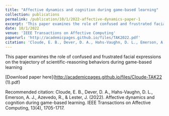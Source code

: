 ```yaml
---
title: "Affective dynamics and cognition during game-based learning"
collection: publications
permalink: /publication/10/1/2022-affective-dynamics-paper-1
excerpt: 'This paper examines the role of confused and frustrated facial expressions on the trajectory of scientific-reasoning behaviors during game-based learning'
date: 10/1/2022
venue: 'IEEE Transactions on Affective Computing'
paperurl: 'http://academicpages.github.io/files/TAK2022.pdf'
citation: 'Cloude, E. B., Dever, D. A., Hahs-Vaughn, D. L., Emerson, A. J., Azevedo, R., &amp; Lester, J. (2022). Affective dynamics and cognition during game-based learning. IEEE Transactions on Affective Computing, 13(4), 1705-1717.'
---
```

This paper examines the role of confused and frustrated facial expressions on the trajectory of scientific-reasoning behaviors during game-based learning

[Download paper here](http://academicpages.github.io/files/Cloude-TAK22 (1).pdf)

Recommended citation: Cloude, E. B., Dever, D. A., Hahs-Vaughn, D. L., Emerson, A. J., Azevedo, R., & Lester, J. (2022). Affective dynamics and cognition during game-based learning. IEEE Transactions on Affective Computing, 13(4), 1705-1717.
